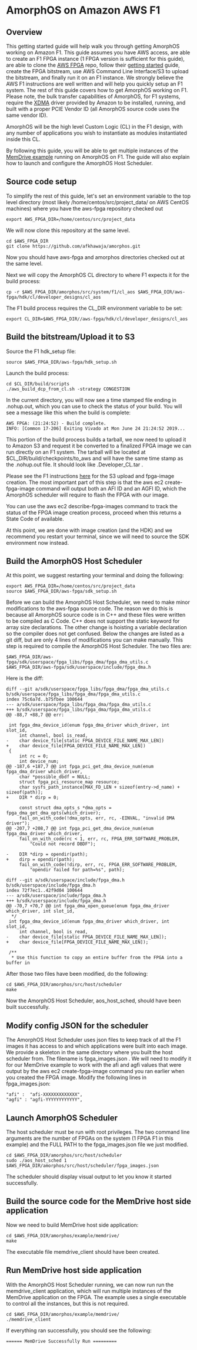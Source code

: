 # AmorphOS on Amazon AWS F1

## Overview

This getting started guide will help walk you through getting AmorphOS working on Amazon F1. This guide assumes you have AWS access, are able to create an F1 FPGA instance (1 FPGA version is sufficient for this guide), are able to clone the
[AWS FPGA](https://github.com/aws/aws-fpga) repo, follow their [getting started](https://github.com/aws/aws-fpga#gettingstarted) guide, create the FPGA bitstream, use AWS Command Line Interface/S3 to upload the bitstream, and finally run 
it on an F1 instance. We strongly believe the AWS F1 instructions are well written and will help you quickly setup an F1 system. The rest of this guide covers how to get AmorphOS working on F1. Please note, the bulk transfer capabilities of AmorphOS,
for F1 systems, require the [XDMA](https://github.com/aws/aws-fpga/blob/master/sdk/linux_kernel_drivers/xdma/xdma_install.md) driver provided by Amazon to be installed, running, and built with a proper PCIE Vendor ID (all AmorphOS source code uses 
the same vendor ID).

AmorphOS will be the high level Custom Logic (CL) in the F1 design, with any number of applications you wish to instantiate as modules
instantiated inside this CL.

By following this guide, you will be able to get multiple instances of the [MemDrive example](https://github.com/afkhawaja/amorphos/tree/master/example/memdrive) running on AmorphOS on F1. The guide will also explain how to launch and configure
the AmorphOS Host Scheduler.

## Source code setup

To simplify the rest of this guide, let's set an environment variable to the top level directory (most likely 
/home/centos/src/project_data/ on AWS CentOS machines) where you have the aws-fpga repository
checked out

```
export AWS_FPGA_DIR=/home/centos/src/project_data
```

We will now clone this repository at the same level.

```
cd $AWS_FPGA_DIR
git clone https://github.com/afkhawaja/amorphos.git
```

Now you should have aws-fpga and amorphos directories checked out at the same level.

Next we will copy the AmorphOS CL directory to where F1 expects it for the build process:

```
cp -r $AWS_FPGA_DIR/amorphos/src/system/f1/cl_aos $AWS_FPGA_DIR/aws-fpga/hdk/cl/developer_designs/cl_aos
```

The F1 build process requires the CL_DIR environment variable to be set:

```
export CL_DIR=$AWS_FPGA_DIR//aws-fpga/hdk/cl/developer_designs/cl_aos
```


## Build the bitstream/Upload it to S3

Source the F1 hdk_setup file:

```
source $AWS_FPGA_DIR/aws-fpga/hdk_setup.sh
```

Launch the  build process:

```
cd $CL_DIR/build/scripts
./aws_build_dcp_from_cl.sh -strategy CONGESTION
```
In the current directory, you will now see a time stamped file ending in .nohup.out, which you can use to check the status of your
build. You will see a message like this when the build is complete:

```
AWS FPGA: (21:24:52) - Build complete.
INFO: [Common 17-206] Exiting Vivado at Mon June 24 21:24:52 2019...
```
This portion of the build process builds a tarball, we now need to upload it to Amazon S3 and request it be converted  to a finalized
FPGA image we can run directly on an F1 system. The tarball will be located at $CL_DIR/build/checkpoints/to_aws and will have the
same time stamp as the .nohup.out file. It should look like <time-stamp>.Developer_CL.tar .

Please see the F1 instructions [here](https://github.com/aws/aws-fpga/tree/master/hdk#step3) for the S3 upload and fpga-image creation.
The most important part of this step is that the aws ec2 create-fpga-image command will output both an AFI ID and an AGFI ID, which the
AmorphOS scheduler will require to flash the FPGA with our image.

You can use the aws ec2 describe-fpga-images command to track the status of the FPGA image creation process, proceed when this returns a
State Code of available.

At this point, we are done with image creation (and the HDK) and we recommend you restart your terminal, since we will need to source
the SDK environment now instead.

## Build the AmorphOS Host Scheduler

At this point, we suggest restarting your terminal and doing the following:

```
export AWS_FPGA_DIR=/home/centos/src/project_data
source $AWS_FPGA_DIR/aws-fpga/sdk_setup.sh
```

Before we can build the AmorphOS Host Scheduler, we need to make minor modifications to the aws-fpga source code. The reason we do this
is because all AmorphOS source code is in C++ and these files were written to be compiled as C Code. C++ does not support the static
keyword for array size declarations. The other change is hoisting a variable declaration so the compiler does not get confused. Below
the changes are listed as a git diff, but are only 4 lines of modifications you can make manually. This step is required to
compile the AmorphOS Host Scheduler. The two files are:

```
$AWS_FPGA_DIR/aws-fpga/sdk/userspace/fpga_libs/fpga_dma/fpga_dma_utils.c
$AWS_FPGA_DIR/aws-fpga/sdk/userspace/include/fpga_dma.h
```

Here is the diff:

```
diff --git a/sdk/userspace/fpga_libs/fpga_dma/fpga_dma_utils.c b/sdk/userspace/fpga_libs/fpga_dma/fpga_dma_utils.c
index 75c6a7d..b75fbee 100644
--- a/sdk/userspace/fpga_libs/fpga_dma/fpga_dma_utils.c
+++ b/sdk/userspace/fpga_libs/fpga_dma/fpga_dma_utils.c
@@ -88,7 +88,7 @@ err:

 int fpga_dma_device_id(enum fpga_dma_driver which_driver, int slot_id,
     int channel, bool is_read,
-    char device_file[static FPGA_DEVICE_FILE_NAME_MAX_LEN])
+    char device_file[FPGA_DEVICE_FILE_NAME_MAX_LEN])
 {
     int rc = 0;
     int device_num;
@@ -187,6 +187,7 @@ int fpga_pci_get_dma_device_num(enum fpga_dma_driver which_driver,
     char *possible_dbdf = NULL;
     struct fpga_pci_resource_map resource;
     char sysfs_path_instance[MAX_FD_LEN + sizeof(entry->d_name) + sizeof(path)];
+    DIR * dirp = 0;

     const struct dma_opts_s *dma_opts = fpga_dma_get_dma_opts(which_driver);
     fail_on_with_code(!dma_opts, err, rc, -EINVAL, "invalid DMA driver");
@@ -207,7 +208,7 @@ int fpga_pci_get_dma_device_num(enum fpga_dma_driver which_driver,
     fail_on_with_code(rc < 1, err, rc, FPGA_ERR_SOFTWARE_PROBLEM,
         "Could not record DBDF");

-    DIR *dirp = opendir(path);
+    dirp = opendir(path);
     fail_on_with_code(!dirp, err, rc, FPGA_ERR_SOFTWARE_PROBLEM,
         "opendir failed for path=%s", path);

diff --git a/sdk/userspace/include/fpga_dma.h b/sdk/userspace/include/fpga_dma.h
index 72f7ec1..42f9d04 100644
--- a/sdk/userspace/include/fpga_dma.h
+++ b/sdk/userspace/include/fpga_dma.h
@@ -70,7 +70,7 @@ int fpga_dma_open_queue(enum fpga_dma_driver which_driver, int slot_id,
  */
 int fpga_dma_device_id(enum fpga_dma_driver which_driver, int slot_id,
     int channel, bool is_read,
-    char device_file[static FPGA_DEVICE_FILE_NAME_MAX_LEN]);
+    char device_file[FPGA_DEVICE_FILE_NAME_MAX_LEN]);

 /**
  * Use this function to copy an entire buffer from the FPGA into a buffer in

```

After those two files have been modified, do the following:

```
cd $AWS_FPGA_DIR/amorphos/src/host/scheduler
make
```

Now the AmorphOS Host Scheduler, aos_host_sched, should have been built successfully.

## Modify config JSON for the scheduler

The AmorphOS Host Scheduler uses json files to keep track of all the F1 images it has access to and which applications were built
into each image. We provide a skeleton in the same directory where you built the host scheduler from. The filename is fpga_images.json .
We will need to modify it for our MemDrive example to work with the afi and agfi values that were output by the 
aws ec2 create-fpga-image command you ran earlier when you created the FPGA image. Modify the following lines in fpga_images.json:

```
"afi" :  "afi-XXXXXXXXXXXXX",
"agfi" : "agfi-YYYYYYYYYYYY",
```

## Launch AmorphOS Scheduler

The host scheduler must be run with root privileges. The two command line arguments are the number of FPGAs on the system (1 FPGA F1
in this example) and the FULL PATH to the fpga_images.json file we just modified.

```
cd $AWS_FPGA_DIR/amorphos/src/host/scheduler
sudo ./aos_host_sched 1 $AWS_FPGA_DIR/amorphos/src/host/scheduler/fpga_images.json
```

The scheduler should display visual output to let you know it started successfully.

## Build the source code for the MemDrive host side application

Now we need to build MemDrive host side application:

```
cd $AWS_FPGA_DIR/amorphos/example/memdrive/
make
```

The executable file memdrive_client should have been created.

## Run MemDrive host side application

With the AmorphOS Host Scheduler running, we can now run run the memdrive_client application, which will run multiple instances of the
MemDrive application on the FPGA. The example uses a single executable to control all  the instances, but this is not required.

```
cd $AWS_FPGA_DIR/amorphos/example/memdrive/
./memdrive_client
```

If everything ran successfully, you should see the following:

```
====== MemDrive Successfully Run =========
```
